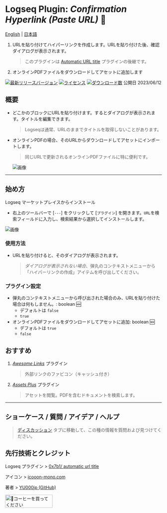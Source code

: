 # Logseq Plugin: *Confirmation Hyperlink (Paste URL)* 🔗

[English](https://github.com/YU000jp/logseq-plugin-confirmation-hyperlink) | [日本語](https://github.com/YU000jp/logseq-plugin-confirmation-hyperlink/blob/main/readme.ja.md)

1. URLを貼り付けてハイパーリンクを作成します。URLを貼り付けた後、確認ダイアログが表示されます。
   > このプラグインは [Automatic URL title](https://github.com/0x7b1/logseq-plugin-automatic-url-title) プラグインの後継です。
2. オンラインPDFファイルをダウンロードしてアセットに追加します

[![最新リリースバージョン](https://img.shields.io/github/v/release/YU000jp/logseq-plugin-confirmation-hyperlink)](https://github.com/YU000jp/logseq-plugin-confirmation-hyperlink/releases)
[![ライセンス](https://img.shields.io/github/license/YU000jp/logseq-plugin-confirmation-hyperlink?color=blue)](https://github.com/YU000jp/logseq-plugin-confirmation-hyperlink/LICENSE)
[![ダウンロード数](https://img.shields.io/github/downloads/YU000jp/logseq-plugin-confirmation-hyperlink/total.svg)](https://github.com/YU000jp/logseq-plugin-confirmation-hyperlink/releases)
 公開日 2023/06/12

## 概要

- どこかのブロックにURLを貼り付けます。するとダイアログが表示されます。タイトルを編集できます。
   > Logseqは通常、URLのままでタイトルを取得しないことがあります。
- オンラインPDFの場合、そのURLからダウンロードしてアセットにインポートします。
   > 同じURLで更新されるオンラインPDFファイルに特に便利です。

   ![画像](https://github.com/YU000jp/logseq-plugin-confirmation-hyperlink/assets/111847207/e4ca591a-b6bb-4077-bd5d-4e42b184cb53)

---

## 始め方

Logseq マーケットプレイスからインストール
  - 右上のツールバーで [`---`] をクリックして [`プラグイン`] を開きます。`URL`を検索フィールドに入力し、検索結果から選択してインストールします。

   ![画像](https://github.com/YU000jp/logseq-plugin-confirmation-hyperlink/assets/111847207/ed931a9d-5c67-4a4a-9286-7069b2680d6c)

### 使用方法

  - URLを貼り付けると、そのダイアログが表示されます。
     > *ダイアログが表示されない場合*、弾丸のコンテキストメニューから「ハイパーリンクの作成」アイテムを呼び出してください。

### プラグイン設定

- 弾丸のコンテキストメニューから呼び出された場合のみ、URLを貼り付けた場合は何もしません。: boolean 🆕
  - デフォルトは `false`
  - `true`
- オンラインPDFファイルをダウンロードしてアセットに追加: boolean 🆕
  - デフォルトは `true`
  - `false`

## おすすめ

1. *[Awesome Links](https://github.com/yoyurec/logseq-awesome-links)* プラグイン
   > 外部リンクのファビコン（キャッシュ付き）
1. *[Assets Plus](https://github.com/xyhp915/logseq-assets-plus/)* プラグイン
   > アセットを閲覧。PDFを含むドキュメントを検索します。

---

## ショーケース / 質問 / アイデア / ヘルプ

> [ディスカッション](https://github.com/YU000jp/logseq-plugin-confirmation-hyperlink/discussions) タブに移動して、この種の情報を質問および見つけてください。

## 先行技術とクレジット

Logseq プラグイン > [0x7b1/ automatic url title](https://github.com/0x7b1/logseq-plugin-automatic-url-title)

アイコン > [icooon-mono.com](https://icooon-mono.com/11386-%e3%82%a4%e3%83%b3%e3%82%bf%e3%83%bc%e3%83%8d%e3%83%83%e3%83%88%e3%81%ae%e3%82%a2%e3%82%a4%e3%82%b33/)

著者 > [YU000jp (GitHub)](https://github.com/YU000jp)

<a href="https://www.buymeacoffee.com/yu000japan" target="_blank"><img src="https://cdn.buymeacoffee.com/buttons/v2/default-violet.png" alt="🍌コーヒーを買ってください" style="height: 42px;width: 152px" ></a>
